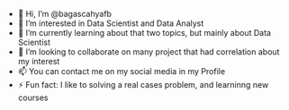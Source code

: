 - 👋 Hi, I’m @bagascahyafb
- 👀 I’m interested in Data Scientist and Data Analyst
- 🌱 I’m currently learning about that two topics, but mainly about Data Scientist
- 💞️ I’m looking to collaborate on many project that had correlation about my interest
- 📫 You can contact me on my social media in my Profile 
- ⚡ Fun fact: I like to solving a real cases problem, and learninng new courses

<!---
bagascahyafb/bagascahyafb is a ✨ special ✨ repository because its `README.md` (this file) appears on your GitHub profile.
You can click the Preview link to take a look at your changes.
--->
